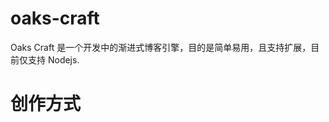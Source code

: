 # oaks-craft

Oaks Craft 是一个开发中的渐进式博客引擎，目的是简单易用，且支持扩展，目前仅支持 Nodejs.

# 创作方式

<!-- 1. 通过本地服务器运行的 webui 直接写入 db：webui => route controller => service => typeorm => db
2. 编写 md 文件，然后提取信息存入 db： markdown file => md2db controller => service => typeorm => db -->
